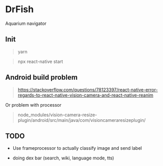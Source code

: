 # DrFish
Aquarium navigator

## Init

> yarn

> npx react-native start

## Android build problem

> https://stackoverflow.com/questions/78123397/react-native-error-regards-to-react-native-vision-camera-and-react-native-reanim

Or problem with processor

> node_modules/vision-camera-resize-plugin/android/src/main/java/com/visioncameraresizeplugin/

## TODO

- Use frameprocessor to actually classify image and send label

- doing dex bar (search, wiki, language mode, tts)
